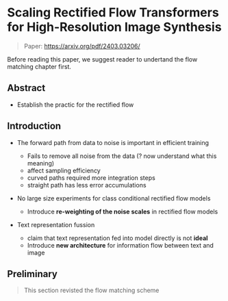 # Scaling Rectified Flow Transformers for High-Resolution Image Synthesis

> Paper: <https://arxiv.org/pdf/2403.03206/>

Before reading this paper, we suggest reader to undertand the flow matching chapter first.

## Abstract

- Establish the practic for the rectified flow

## Introduction

- The forward path from data to noise is important in efficient training

  - Fails to remove all noise from the data (? now understand what this meaning)
  - affect sampling efficiency
  - curved paths required more integration steps
  - straight path has less error accumulations
- No large size experiments for class conditional rectified flow models
  - Introduce **re-weighting of the noise scales** in rectified flow models

- Text representation fussion
  - claim that text representation fed into model directly is not **ideal**
  - Introduce **new architecture** for information flow between text and image

## Preliminary

> This section revisted the flow matching scheme
